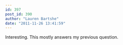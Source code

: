 ```yaml
---
id: 397
post_id: 390
author: "Lauren Bartshe"
date: "2011-11-26 13:41:59"
---
```

Interesting. This mostly answers my previous question.
